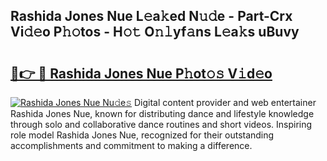 ## Rashida Jones Nue L𝚎a𝚔ed N𝚞𝚍e - Part-Crx Vi𝚍𝚎o P𝚑𝚘tos - H𝚘𝚝 O𝚗𝚕yf𝚊ns L𝚎a𝚔s uBuvy

# <h2><a href="http://kf1nqbo.oniu.top/?m=Rashida+Jones+Nue">🔗👉 🔴 Rashida Jones Nue P𝚑ot𝚘𝚜 V𝚒d𝚎o</a></h2>

[![Rashida Jones Nue Nu𝚍e𝚜](https://i.imgur.com/0qMVB7G.gif)](http://kf1nqbo.oniu.top/?m=Rashida+Jones+Nue)
Digital content provider and web entertainer Rashida Jones Nue, known for distributing dance and lifestyle knowledge through solo and collaborative dance routines and short videos. Inspiring role model Rashida Jones Nue, recognized for their outstanding accomplishments and commitment to making a difference.  

